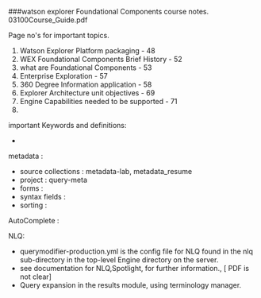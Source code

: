
###watson explorer Foundational Components course notes.
03100Course_Guide.pdf

Page no's for important topics.

1. Watson Explorer Platform packaging  -  48
2. WEX Foundational Components Brief History  -  52
3. what are Foundational Components  -  53
4. Enterprise Exploration  -  57
5. 360 Degree Information application  -  58
6. Explorer Architecture unit objectives  -  69
7. Engine Capabilities needed to be supported  -  71
8.      

important Keywords and definitions:

* 

metadata : 
* source collections  : metadata-lab, metadata_resume
* project : query-meta
* forms : 
* syntax fields : 
* sorting : 


AutoComplete : 

NLQ:
* querymodifier-production.yml is the config file for NLQ found in the nlq sub-directory in the top-level Engine directory on the
server.
* see documentation for NLQ,Spotlight, for further information., [ PDF is not clear]
* Query expansion in the results module, using terminology manager.